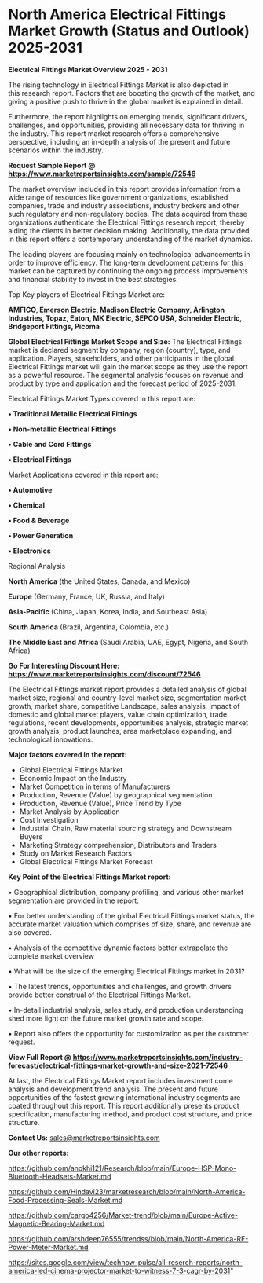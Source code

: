 # North America Electrical Fittings Market Growth (Status and Outlook) 2025-2031

<Strong> Electrical Fittings Market Overview 2025 - 2031</strong>

The rising technology in Electrical Fittings Market is also depicted in this research report. Factors that are boosting the growth of the market, and giving a positive push to thrive in the global market is explained in detail.

Furthermore, the report highlights on emerging trends, significant drivers, challenges, and opportunities, providing all necessary data for thriving in the industry. This report market research offers a comprehensive perspective, including an in-depth analysis of the present and future scenarios within the industry.

<strong>Request Sample Report @ <a href=https://www.marketreportsinsights.com/sample/72546>https://www.marketreportsinsights.com/sample/72546</a></strong>

The market overview included in this report provides information from a wide range of resources like government organizations, established companies, trade and industry associations, industry brokers and other such regulatory and non-regulatory bodies. The data acquired from these organizations authenticate the Electrical Fittings research report, thereby aiding the clients in better decision making. Additionally, the data provided in this report offers a contemporary understanding of the market dynamics.

The leading players are focusing mainly on technological advancements in order to improve efficiency. The long-term development patterns for this market can be captured by continuing the ongoing process improvements and financial stability to invest in the best strategies.

Top Key players of Electrical Fittings Market are:

<strong>AMFICO, Emerson Electric, Madison Electric Company, Arlington Industries, Topaz, Eaton, MK Electric, SEPCO USA, Schneider Electric, Bridgeport Fittings, Picoma</strong>

<strong><b>Global Electrical Fittings Market Scope and Size:</b></strong>
The Electrical Fittings market is declared segment by company, region (country), type, and application. Players, stakeholders, and other participants in the global Electrical Fittings market will gain the market scope as they use the report as a powerful resource. The segmental analysis focuses on revenue and product by type and application and the forecast period of 2025-2031.

Electrical Fittings Market Types covered in this report are:

<strong>• Traditional Metallic Electrical Fittings

• Non-metallic Electrical Fittings

• Cable and Cord Fittings

• Electrical Fittings</strong>

Market Applications covered in this report are:

<strong>• Automotive

• Chemical

• Food & Beverage

• Power Generation

• Electronics</strong> 

Regional Analysis

<strong>North America</strong> (the United States, Canada, and Mexico)

<strong>Europe</strong> (Germany, France, UK, Russia, and Italy)

<strong>Asia-Pacific</strong> (China, Japan, Korea, India, and Southeast Asia)

<strong>South America</strong> (Brazil, Argentina, Colombia, etc.)

<strong>The Middle East and Africa</strong> (Saudi Arabia, UAE, Egypt, Nigeria, and South Africa)

<strong>Go For Interesting Discount Here: <a href=https://www.marketreportsinsights.com/discount/72546>https://www.marketreportsinsights.com/discount/72546</a></strong>

The Electrical Fittings market report provides a detailed analysis of global market size, regional and country-level market size, segmentation market growth, market share, competitive Landscape, sales analysis, impact of domestic and global market players, value chain optimization, trade regulations, recent developments, opportunities analysis, strategic market growth analysis, product launches, area marketplace expanding, and technological innovations.

<strong><b>Major factors covered in the report:</b></strong>
<ul>
  <li>Global Electrical Fittings Market </li>
  <li>Economic Impact on the Industry</li>
  <li>Market Competition in terms of Manufacturers</li>
  <li>Production, Revenue (Value) by geographical segmentation</li>
  <li>Production, Revenue (Value), Price Trend by Type</li>
  <li>Market Analysis by Application</li>
  <li>Cost Investigation</li>
  <li>Industrial Chain, Raw material sourcing strategy and Downstream Buyers</li>
  <li>Marketing Strategy comprehension, Distributors and Traders</li>
  <li>Study on Market Research Factors</li>
  <li>Global Electrical Fittings Market Forecast</li>
</ul>

<strong><b>Key Point of the Electrical Fittings Market report:</b></strong>

• Geographical distribution, company profiling, and various other market segmentation are provided in the report.

• For better understanding of the global Electrical Fittings market status, the accurate market valuation which comprises of size, share, and revenue are also covered.

• Analysis of the competitive dynamic factors better extrapolate the complete market overview

• What will be the size of the emerging Electrical Fittings market in 2031?

• The latest trends, opportunities and challenges, and growth drivers provide better construal of the Electrical Fittings Market.

• In-detail industrial analysis, sales study, and production understanding shed more light on the future market growth rate and scope.

• Report also offers the opportunity for customization as per the customer request.

<strong><b>View Full Report @ <a href=https://www.marketreportsinsights.com/industry-forecast/electrical-fittings-market-growth-and-size-2021-72546>https://www.marketreportsinsights.com/industry-forecast/electrical-fittings-market-growth-and-size-2021-72546</a></b></strong>


At last, the Electrical Fittings Market report includes investment come analysis and development trend analysis. The present and future opportunities of the fastest growing international industry segments are coated throughout this report. This report additionally presents product specification, manufacturing method, and product cost structure, and price structure.

<strong>Contact Us:</strong>
sales@marketreportsinsights.com

<strong>Our other reports:</strong>

<a href=https://github.com/anokhi121/Research/blob/main/Europe-HSP-Mono-Bluetooth-Headsets-Market.md>https://github.com/anokhi121/Research/blob/main/Europe-HSP-Mono-Bluetooth-Headsets-Market.md</a>

<a href=https://github.com/Hindavi23/marketresearch/blob/main/North-America-Food-Processing-Seals-Market.md>https://github.com/Hindavi23/marketresearch/blob/main/North-America-Food-Processing-Seals-Market.md</a>

<a href=https://github.com/cargo4256/Market-trend/blob/main/Europe-Active-Magnetic-Bearing-Market.md>https://github.com/cargo4256/Market-trend/blob/main/Europe-Active-Magnetic-Bearing-Market.md</a>

<a href=https://github.com/arshdeep76555/trendss/blob/main/North-America-RF-Power-Meter-Market.md>https://github.com/arshdeep76555/trendss/blob/main/North-America-RF-Power-Meter-Market.md</a>

<a href=https://sites.google.com/view/technow-pulse/all-reserch-reports/north-america-led-cinema-projector-market-to-witness-7-3-cagr-by-2031>https://sites.google.com/view/technow-pulse/all-reserch-reports/north-america-led-cinema-projector-market-to-witness-7-3-cagr-by-2031</a>"
